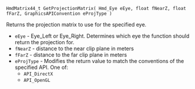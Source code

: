 `HmdMatrix44_t GetProjectionMatrix( Hmd_Eye eEye, float fNearZ, float fFarZ, GraphicsAPIConvention eProjType )`

Returns the projection matrix to use for the specified eye.

* `eEye` - Eye_Left or Eye_Right. Determines which eye the function should return the projection for.
* `fNearZ` - distance to the near clip plane in meters
* `fFarZ` - distance to the far clip plane in meters
* `eProjType` - Modifies the return value to match the conventions of the specified API. One of:
  * `API_DirectX`
  * `API_OpenGL`
